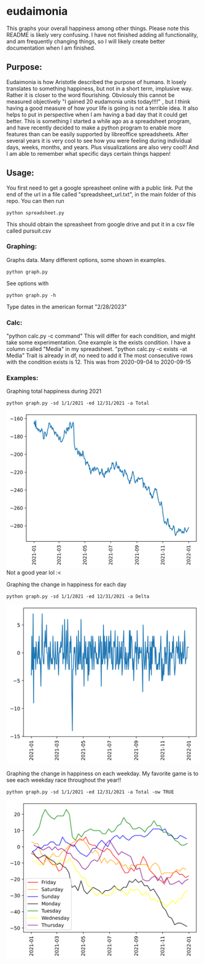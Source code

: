 # eudaimonia

This graphs your overall happiness among other things. Please note this README is likely very confusing. I have not finished adding all functionality, and am frequently changing things, so I will likely create better documentation when I am finished. 

## Purpose:
Eudaimonia is how Aristotle described the purpose of humans. It losely translates to something happiness, but not in a short term, implusive way. Rather it is closer to the word flourishing. Obviosuly this cannot be measured objectively "I gained 20 eudamonia units today!!!!" , but I think having a good measure of how your life is going is not a terrible idea. It also helps to put in perspective when I am having a bad day that it could get better.  This is something I started a while ago as a spreadsheet program, and have recently decided to make a python program to enable more features than can be easily supported by libreoffice spreadsheets. After several years it is very cool to see how you were feeling during individual days, weeks, months, and years. Plus visualizations are also very cool!! And I am able to remember what specific days certain things happen!

## Usage:

You first need to get a google spreasheet online with a public link. Put the end of the url in a file called "spreadsheet_url.txt", in the main folder of this repo. You can then run
```shell
python spreadsheet.py
```
This should obtain the spreasheet from google drive and put it in a csv file called pursuit.csv

### Graphing:
Graphs data. Many different options, some shown in examples.
```shell
python graph.py
```
See options with 
```shell
python graph.py -h
```
Type dates in the american format "2/28/2023"

### Calc:
"python calc.py -c command"
This will differ for each condition, and might take some experimentation.
One example is the exists condition. I have a column called "Media" in my spreadsheet. 
"python calc.py -c exists -at Media"
Trait is already in df, no need to add it
The most consecutive rows with the condition exists is 12. This was from 2020-09-04 to 2020-09-15

### Examples:
Graphing total happiness during 2021
```shell
python graph.py -sd 1/1/2021 -ed 12/31/2021 -a Total
```
![image](Pictures/Total-from_2021-01-01-00:00:00-to_2022-01-01-00:00:00.png)
Not a good year lol :<

Graphing the change in happiness for each day
```shell
python graph.py -sd 1/1/2021 -ed 12/31/2021 -a Delta
```
![image](Pictures/Delta-from_2021-01-01-00:00:00-to_2021-12-31-00:00:00.png)

Graphing the change in happiness on each weekday. My favorite game is to see each weekday race throughout the year!!
```shell
python graph.py -sd 1/1/2021 -ed 12/31/2021 -a Total -ow TRUE
```
![image](Pictures/Total-from_2021-01-01-00:00:00-to_2021-12-31-00:00:00-weekday_True.png)






